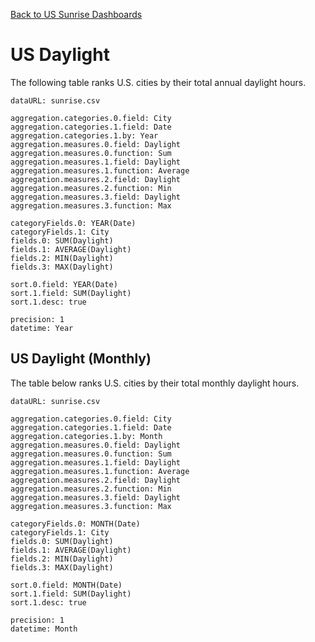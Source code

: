 [Back to US Sunrise Dashboards](https://craigahobbs.github.io/sunrise/)

# US Daylight

The following table ranks U.S. cities by their total annual daylight hours.

~~~ data-table
dataURL: sunrise.csv

aggregation.categories.0.field: City
aggregation.categories.1.field: Date
aggregation.categories.1.by: Year
aggregation.measures.0.field: Daylight
aggregation.measures.0.function: Sum
aggregation.measures.1.field: Daylight
aggregation.measures.1.function: Average
aggregation.measures.2.field: Daylight
aggregation.measures.2.function: Min
aggregation.measures.3.field: Daylight
aggregation.measures.3.function: Max

categoryFields.0: YEAR(Date)
categoryFields.1: City
fields.0: SUM(Daylight)
fields.1: AVERAGE(Daylight)
fields.2: MIN(Daylight)
fields.3: MAX(Daylight)

sort.0.field: YEAR(Date)
sort.1.field: SUM(Daylight)
sort.1.desc: true

precision: 1
datetime: Year
~~~


## US Daylight (Monthly)

The table below ranks U.S. cities by their total monthly daylight hours.

~~~ data-table
dataURL: sunrise.csv

aggregation.categories.0.field: City
aggregation.categories.1.field: Date
aggregation.categories.1.by: Month
aggregation.measures.0.field: Daylight
aggregation.measures.0.function: Sum
aggregation.measures.1.field: Daylight
aggregation.measures.1.function: Average
aggregation.measures.2.field: Daylight
aggregation.measures.2.function: Min
aggregation.measures.3.field: Daylight
aggregation.measures.3.function: Max

categoryFields.0: MONTH(Date)
categoryFields.1: City
fields.0: SUM(Daylight)
fields.1: AVERAGE(Daylight)
fields.2: MIN(Daylight)
fields.3: MAX(Daylight)

sort.0.field: MONTH(Date)
sort.1.field: SUM(Daylight)
sort.1.desc: true

precision: 1
datetime: Month
~~~
